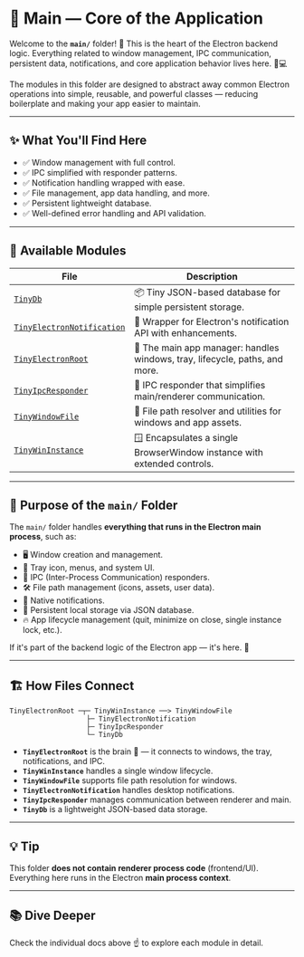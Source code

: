 # 📂 Main — Core of the Application

Welcome to the **`main/`** folder! 🎉 This is the heart of the Electron backend logic. Everything related to window management, IPC communication, persistent data, notifications, and core application behavior lives here. 🧠💻

The modules in this folder are designed to abstract away common Electron operations into simple, reusable, and powerful classes — reducing boilerplate and making your app easier to maintain.

---

## ✨ What You'll Find Here

- ✅ Window management with full control.
- ✅ IPC simplified with responder patterns.
- ✅ Notification handling wrapped with ease.
- ✅ File management, app data handling, and more.
- ✅ Persistent lightweight database.
- ✅ Well-defined error handling and API validation.

---

## 📜 Available Modules

| File                          | Description                                      |
| ----------------------------- | ------------------------------------------------ |
| [`TinyDb`](./TinyDb.md)                         | 📦 Tiny JSON-based database for simple persistent storage. |
| [`TinyElectronNotification`](./TinyElectronNotification.md) | 🔔 Wrapper for Electron's notification API with enhancements. |
| [`TinyElectronRoot`](./TinyElectronRoot.md)         | 🚀 The main app manager: handles windows, tray, lifecycle, paths, and more. |
| [`TinyIpcResponder`](./TinyIpcResponder.md)         | 📡 IPC responder that simplifies main/renderer communication. |
| [`TinyWindowFile`](./TinyWindowFile.md)             | 📁 File path resolver and utilities for windows and app assets. |
| [`TinyWinInstance`](./TinyWinInstance.md)           | 🪟 Encapsulates a single BrowserWindow instance with extended controls. |

---

## 🚀 Purpose of the `main/` Folder

The `main/` folder handles **everything that runs in the Electron main process**, such as:

- 🖥️ Window creation and management.
- 🔗 Tray icon, menus, and system UI.
- 📡 IPC (Inter-Process Communication) responders.
- 🛠️ File path management (icons, assets, user data).
- 🔔 Native notifications.
- 💾 Persistent local storage via JSON database.
- 🔥 App lifecycle management (quit, minimize on close, single instance lock, etc.).

If it's part of the backend logic of the Electron app — it's here. 🍮

---

## 🏗️ How Files Connect

```plaintext
TinyElectronRoot ─┬─ TinyWinInstance ──> TinyWindowFile
                   ├─ TinyElectronNotification
                   ├─ TinyIpcResponder
                   └─ TinyDb
````

* **`TinyElectronRoot`** is the brain 🧠 — it connects to windows, the tray, notifications, and IPC.
* **`TinyWinInstance`** handles a single window lifecycle.
* **`TinyWindowFile`** supports file path resolution for windows.
* **`TinyElectronNotification`** handles desktop notifications.
* **`TinyIpcResponder`** manages communication between renderer and main.
* **`TinyDb`** is a lightweight JSON-based data storage.

---

## 💡 Tip

This folder **does not contain renderer process code** (frontend/UI). Everything here runs in the Electron **main process context**.

---

## 📚 Dive Deeper

Check the individual docs above ☝️ to explore each module in detail.
